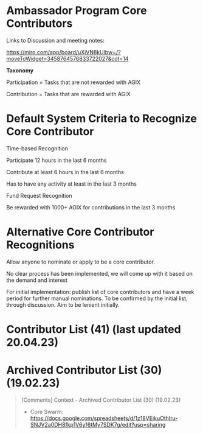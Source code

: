 # Ambassador Program Core Contributors

Links to Discussion and meeting notes:

https://miro.com/app/board/uXjVN8kUlbw=/?moveToWidget=3458764576833722027&cot=14



**Taxonomy**

Participation = Tasks that are not rewarded with AGIX

Contribution = Tasks that are rewarded with AGIX



# Default System Criteria to Recognize Core Contributor

Time-based Recognition

Participate 12 hours in the last 6 months

Contribute at least 6 hours in the last 6 months

Has to have any activity at least in the last 3 months

Fund Request Recognition

Be rewarded with 1000+ AGIX for contributions in the last 3 months



# Alternative Core Contributor Recognitions

Allow anyone to nominate or apply to be a core contributor.

No clear process has been implemented, we will come up with it based on the demand and interest

For initial implementation: publish list of core contributors and have a week period for further manual nominations. To be confirmed by the initial list, through discussion. Aim to be lenient initially.



# Contributor List (41) (last updated 20.04.23)





# Archived Contributor List (30) (19.02.23) 

> [Comments]
> Context - Archived Contributor List (30) (19.02.23)
> * Core Swarm: https://docs.google.com/spreadsheets/d/1z18VEjkuOthIru-SNJV2a0DH8fkp1V6yf6tMy7SDK7g/edit?usp=sharing
>







